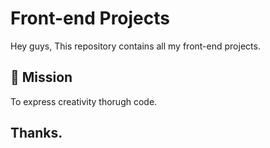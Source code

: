 
# Front-end Projects

Hey guys, This repository contains all my front-end projects.


## 🚀 Mission
To express creativity thorugh code.

## Thanks.
